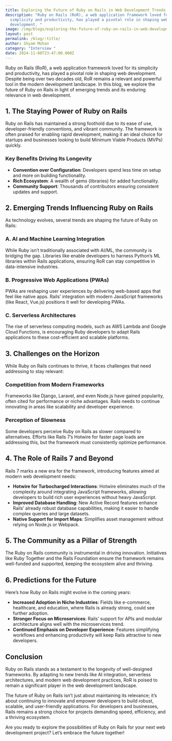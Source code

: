 ```yaml
---
title: Exploring the Future of Ruby on Rails in Web Development Trends
description: "Ruby on Rails (RoR), a web application framework loved for its
  simplicity and productivity, has played a pivotal role in shaping web
  development. "
image: /img/blogs/exploring-the-future-of-ruby-on-rails-in-web-development-trends.webp
layout: post
permalink: /blog/:title/
author: Shyam Mohan
category: "Interview "
date: 2024-11-08T23:47:00.000Z
---
```

Ruby on Rails (RoR), a web application framework loved for its simplicity and productivity, has played a pivotal role in shaping web development. Despite being over two decades old, RoR remains a relevant and powerful tool in the modern development landscape. In this blog, we explore the future of Ruby on Rails in light of emerging trends and its enduring relevance in web development.


## **1. The Staying Power of Ruby on Rails**

Ruby on Rails has maintained a strong foothold due to its ease of use, developer-friendly conventions, and vibrant community. The framework is often praised for enabling rapid development, making it an ideal choice for startups and businesses looking to build Minimum Viable Products (MVPs) quickly.

### **Key Benefits Driving Its Longevity**

-   **Convention over Configuration**: Developers spend less time on setup and more on building functionality.
-   **Rich Ecosystem**: A wealth of gems (libraries) for added functionality.
-   **Community Support**: Thousands of contributors ensuring consistent updates and support.


## **2. Emerging Trends Influencing Ruby on Rails**

As technology evolves, several trends are shaping the future of Ruby on Rails:

### **A. AI and Machine Learning Integration**

While Ruby isn’t traditionally associated with AI/ML, the community is bridging the gap. Libraries like enable developers to harness Python’s ML libraries within Rails applications, ensuring RoR can stay competitive in data-intensive industries.

### **B. Progressive Web Applications (PWAs)**

PWAs are reshaping user experiences by delivering web-based apps that feel like native apps. Rails’ integration with modern JavaScript frameworks (like React, Vue.js) positions it well for developing PWAs.

### **C. Serverless Architectures**

The rise of serverless computing models, such as AWS Lambda and Google Cloud Functions, is encouraging Ruby developers to adapt Rails applications to these cost-efficient and scalable platforms.


## **3. Challenges on the Horizon**

While Ruby on Rails continues to thrive, it faces challenges that need addressing to stay relevant:

### **Competition from Modern Frameworks**

Frameworks like Django, Laravel, and even Node.js have gained popularity, often cited for performance or niche advantages. Rails needs to continue innovating in areas like scalability and developer experience.

### **Perception of Slowness**

Some developers perceive Ruby on Rails as slower compared to alternatives. Efforts like Rails 7’s Hotwire for faster page loads are addressing this, but the framework must consistently optimize performance.


## **4. The Role of Rails 7 and Beyond**

Rails 7 marks a new era for the framework, introducing features aimed at modern web development needs:

-   **Hotwire for Turbocharged Interactions**: Hotwire eliminates much of the complexity around integrating JavaScript frameworks, allowing developers to build rich user experiences without heavy JavaScript.
-   **Improved Database Handling**: New Active Record features enhance Rails’ already robust database capabilities, making it easier to handle complex queries and large datasets.
-   **Native Support for Import Maps**: Simplifies asset management without relying on Node.js or Webpack.


## **5. The Community as a Pillar of Strength**

The Ruby on Rails community is instrumental in driving innovation. Initiatives like Ruby Together and the Rails Foundation ensure the framework remains well-funded and supported, keeping the ecosystem alive and thriving.


## **6. Predictions for the Future**

Here’s how Ruby on Rails might evolve in the coming years:

-   **Increased Adoption in Niche Industries**: Fields like e-commerce, healthcare, and education, where Rails is already strong, could see further adoption.
-   **Stronger Focus on Microservices**: Rails’ support for APIs and modular architecture aligns well with the microservices trend.
-   **Continued Emphasis on Developer Experience**: Features simplifying workflows and enhancing productivity will keep Rails attractive to new developers.


## **Conclusion**

Ruby on Rails stands as a testament to the longevity of well-designed frameworks. By adapting to new trends like AI integration, serverless architectures, and modern web development practices, RoR is poised to remain a significant player in the web development landscape.

The future of Ruby on Rails isn’t just about maintaining its relevance; it’s about continuing to innovate and empower developers to build robust, scalable, and user-friendly applications. For developers and businesses, Rails remains a strong choice for projects demanding speed, efficiency, and a thriving ecosystem.

Are you ready to explore the possibilities of Ruby on Rails for your next web development project? Let’s embrace the future together! 
